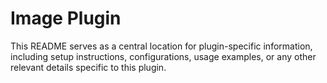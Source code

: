# Image Plugin

This README serves as a central location for plugin-specific information, including setup instructions, configurations, usage examples, or any other relevant details specific to this plugin.
